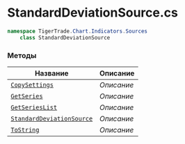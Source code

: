 
# StandardDeviationSource.cs
```csharp
namespace TigerTrade.Chart.Indicators.Sources  
    class StandardDeviationSource
```

### Методы
| Название | Описание |
| --- | --- |
| [`CopySettings`](./Методы/CopySettings.md) | *Описание* |
| [`GetSeries`](./Методы/GetSeries.md) | *Описание* |
| [`GetSeriesList`](./Методы/GetSeriesList.md) | *Описание* |
| [`StandardDeviationSource`](./Методы/StandardDeviationSource.md) | *Описание* |
| [`ToString`](./Методы/ToString.md) | *Описание* |
